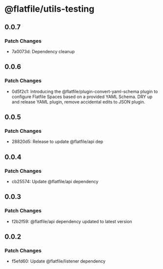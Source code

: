 # @flatfile/utils-testing

## 0.0.7

### Patch Changes

- 7a0073d: Dependency cleanup

## 0.0.6

### Patch Changes

- 0d5f2c1: Introducing the @flatfile/plugin-convert-yaml-schema plugin to configure Flatfile Spaces based on a provided YAML Schema.
  DRY up and release YAML plugin, remove accidental edits to JSON plugin.

## 0.0.5

### Patch Changes

- 28820d5: Release to update @flatfile/api dep

## 0.0.4

### Patch Changes

- cb25574: Update @flatfile/api dependency

## 0.0.3

### Patch Changes

- f2b2f59: @flatfile/api dependency updated to latest version

## 0.0.2

### Patch Changes

- f5efd60: Update @flatfile/listener dependency
